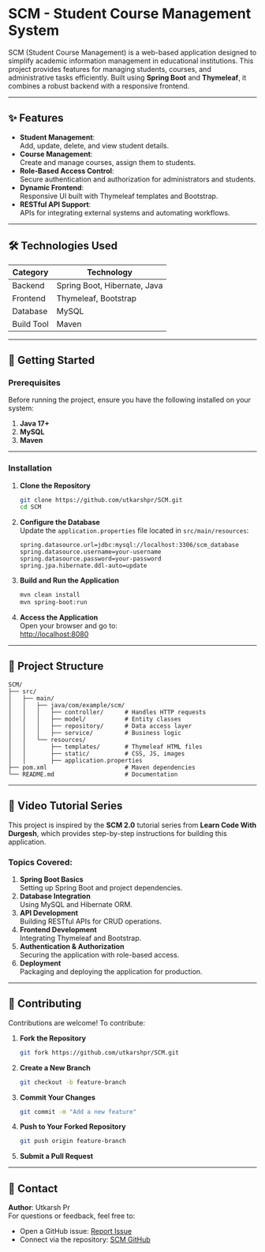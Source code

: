 # SCM - Student Course Management System  

SCM (Student Course Management) is a web-based application designed to simplify academic information management in educational institutions. This project provides features for managing students, courses, and administrative tasks efficiently. Built using **Spring Boot** and **Thymeleaf**, it combines a robust backend with a responsive frontend.

---

## ✨ Features  

- **Student Management**:  
  Add, update, delete, and view student details.  
- **Course Management**:  
  Create and manage courses, assign them to students.  
- **Role-Based Access Control**:  
  Secure authentication and authorization for administrators and students.  
- **Dynamic Frontend**:  
  Responsive UI built with Thymeleaf templates and Bootstrap.  
- **RESTful API Support**:  
  APIs for integrating external systems and automating workflows.  

---

## 🛠️ Technologies Used  

| **Category** | **Technology** |
|--------------|----------------|
| Backend      | Spring Boot, Hibernate, Java |
| Frontend     | Thymeleaf, Bootstrap |
| Database     | MySQL |
| Build Tool   | Maven |

---

## 🚀 Getting Started  

### Prerequisites  

Before running the project, ensure you have the following installed on your system:  

1. **Java 17+**  
2. **MySQL**  
3. **Maven**  

---

### Installation  

1. **Clone the Repository**  
   ```bash
   git clone https://github.com/utkarshpr/SCM.git
   cd SCM
   ```

2. **Configure the Database**  
   Update the `application.properties` file located in `src/main/resources`:  
   ```properties
   spring.datasource.url=jdbc:mysql://localhost:3306/scm_database
   spring.datasource.username=your-username
   spring.datasource.password=your-password
   spring.jpa.hibernate.ddl-auto=update
   ```

3. **Build and Run the Application**  
   ```bash
   mvn clean install
   mvn spring-boot:run
   ```

4. **Access the Application**  
   Open your browser and go to:  
   [http://localhost:8080](http://localhost:8080)  

---

## 📂 Project Structure  

```
SCM/
├── src/
│   ├── main/
│   │   ├── java/com/example/scm/
│   │   │   ├── controller/      # Handles HTTP requests
│   │   │   ├── model/           # Entity classes
│   │   │   ├── repository/      # Data access layer
│   │   │   ├── service/         # Business logic
│   │   └── resources/
│   │       ├── templates/       # Thymeleaf HTML files
│   │       ├── static/          # CSS, JS, images
│   │       ├── application.properties
├── pom.xml                      # Maven dependencies
└── README.md                    # Documentation
```

---

## 🎥 Video Tutorial Series  

This project is inspired by the **SCM 2.0** tutorial series from **Learn Code With Durgesh**, which provides step-by-step instructions for building this application.  

### Topics Covered:  
1. **Spring Boot Basics**  
   Setting up Spring Boot and project dependencies.  
2. **Database Integration**  
   Using MySQL and Hibernate ORM.  
3. **API Development**  
   Building RESTful APIs for CRUD operations.  
4. **Frontend Development**  
   Integrating Thymeleaf and Bootstrap.  
5. **Authentication & Authorization**  
   Securing the application with role-based access.  
6. **Deployment**  
   Packaging and deploying the application for production.  


 

---

## 🤝 Contributing  

Contributions are welcome! To contribute:  

1. **Fork the Repository**  
   ```bash
   git fork https://github.com/utkarshpr/SCM.git
   ```

2. **Create a New Branch**  
   ```bash
   git checkout -b feature-branch
   ```

3. **Commit Your Changes**  
   ```bash
   git commit -m "Add a new feature"
   ```

4. **Push to Your Forked Repository**  
   ```bash
   git push origin feature-branch
   ```

5. **Submit a Pull Request**  

---

## 📧 Contact  

**Author**: Utkarsh Pr  
For questions or feedback, feel free to:  
- Open a GitHub issue: [Report Issue](https://github.com/utkarshpr/SCM/issues)  
- Connect via the repository: [SCM GitHub](https://github.com/utkarshpr/SCM)  
